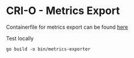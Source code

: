# CRI-O - Metrics Export

Containerfile for metrics export can be found [here](Containerfile)

Test locally
```
go build -o bin/metrics-exporter
```
